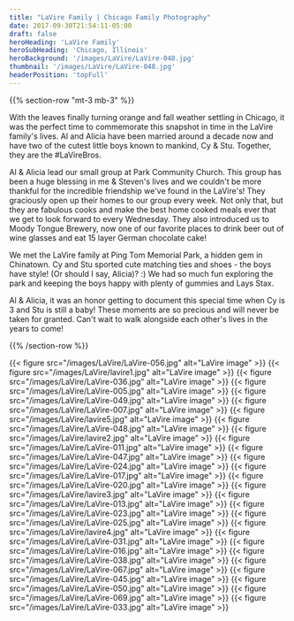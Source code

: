 ```yaml
---
title: "LaVire Family | Chicago Family Photography"
date: 2017-09-30T21:54:11-05:00
draft: false
heroHeading: 'LaVire Family'
heroSubHeading: 'Chicago, Illinois'
heroBackground: '/images/LaVire/LaVire-048.jpg'
thumbnail: '/images/LaVire/LaVire-048.jpg'
headerPosition: 'topFull'
---
```


{{% section-row "mt-3 mb-3" %}}

With the leaves finally turning orange and fall weather 
settling in Chicago, it was the perfect time to commemorate this snapshot 
in time in the LaVire family's lives. Al and Alicia have been married 
around a decade now and have two of the cutest little boys known to 
mankind, Cy &amp; Stu. Together, they are the #LaVireBros.  

Al &amp; Alicia lead our small group at Park Community Church. This group has been a huge 
blessing in me &amp; Steven's lives and we couldn't be more thankful for the 
incredible friendship we've found in the LaVire's! They graciously open up 
their homes to our group every week. Not only that, but they are fabulous 
cooks and make the best home cooked meals ever that we get to look forward 
to every Wednesday. They also introduced us to Moody Tongue Brewery, now 
one of our favorite places to drink beer out of wine glasses and eat 15 
layer German chocolate cake! 

We met the LaVire family at Ping Tom Memorial Park, a hidden gem in Chinatown. Cy and Stu sported cute matching ties and 
shoes - the boys have style! (Or should I say, Alicia)? :) We had so much 
fun exploring the park and keeping the boys happy with plenty of gummies 
and Lays Stax.  

Al &amp; Alicia, it was an honor getting to document this 
special time when Cy is 3 and Stu is still a baby! These moments are so 
precious and will never be taken for granted. Can't wait to walk alongside 
each other's lives in the years to come!

{{% /section-row %}}

{{< figure src="/images/LaVire/LaVire-056.jpg" alt="LaVire image" >}}
{{< figure src="/images/LaVire/lavire1.jpg" alt="LaVire image" >}}
{{< figure src="/images/LaVire/LaVire-036.jpg" alt="LaVire image" >}}
{{< figure src="/images/LaVire/LaVire-005.jpg" alt="LaVire image" >}}
{{< figure src="/images/LaVire/LaVire-049.jpg" alt="LaVire image" >}}
{{< figure src="/images/LaVire/LaVire-007.jpg" alt="LaVire image" >}}
{{< figure src="/images/LaVire/lavire5.jpg" alt="LaVire image" >}}
{{< figure src="/images/LaVire/LaVire-048.jpg" alt="LaVire image" >}}
{{< figure src="/images/LaVire/lavire2.jpg" alt="LaVire image" >}}
{{< figure src="/images/LaVire/LaVire-011.jpg" alt="LaVire image" >}}
{{< figure src="/images/LaVire/LaVire-047.jpg" alt="LaVire image" >}}
{{< figure src="/images/LaVire/LaVire-024.jpg" alt="LaVire image" >}}
{{< figure src="/images/LaVire/LaVire-017.jpg" alt="LaVire image" >}}
{{< figure src="/images/LaVire/LaVire-020.jpg" alt="LaVire image" >}}
{{< figure src="/images/LaVire/lavire3.jpg" alt="LaVire image" >}}
{{< figure src="/images/LaVire/LaVire-013.jpg" alt="LaVire image" >}}
{{< figure src="/images/LaVire/LaVire-023.jpg" alt="LaVire image" >}}
{{< figure src="/images/LaVire/LaVire-025.jpg" alt="LaVire image" >}}
{{< figure src="/images/LaVire/lavire4.jpg" alt="LaVire image" >}}
{{< figure src="/images/LaVire/LaVire-031.jpg" alt="LaVire image" >}}
{{< figure src="/images/LaVire/LaVire-016.jpg" alt="LaVire image" >}}
{{< figure src="/images/LaVire/LaVire-038.jpg" alt="LaVire image" >}}
{{< figure src="/images/LaVire/LaVire-067.jpg" alt="LaVire image" >}}
{{< figure src="/images/LaVire/LaVire-045.jpg" alt="LaVire image" >}}
{{< figure src="/images/LaVire/LaVire-050.jpg" alt="LaVire image" >}}
{{< figure src="/images/LaVire/LaVire-069.jpg" alt="LaVire image" >}}
{{< figure src="/images/LaVire/LaVire-033.jpg" alt="LaVire image" >}}